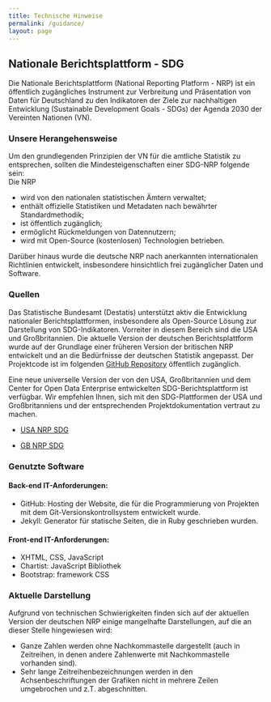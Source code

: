 ```yaml
---
title: Technische Hinweise
permalink: /guidance/
layout: page
---
```


## Nationale Berichtsplattform - SDG

Die Nationale Berichtsplattform (National Reporting Platform - NRP) ist ein öffentlich zugängliches Instrument zur Verbreitung und Präsentation von Daten für Deutschland zu den Indikatoren der Ziele zur nachhaltigen Entwicklung (Sustainable Development Goals - SDGs) der Agenda 2030 der Vereinten Nationen (VN).

### Unsere Herangehensweise

Um den grundlegenden Prinzipien der VN für die amtliche Statistik zu entsprechen, sollten die Mindesteigenschaften einer SDG-NRP folgende sein: <br>
Die NRP
- wird von den nationalen statistischen Ämtern verwaltet;
- enthält offizielle Statistiken und Metadaten nach bewährter Standardmethodik;
- ist öffentlich zugänglich;
- ermöglicht Rückmeldungen von Datennutzern;
- wird mit Open-Source (kostenlosen) Technologien betrieben.

Darüber hinaus wurde die deutsche NRP nach anerkannten internationalen Richtlinien entwickelt, insbesondere hinsichtlich frei zugänglicher Daten und Software.


### Quellen

Das Statistische Bundesamt (Destatis) unterstützt aktiv die Entwicklung nationaler Berichtsplattformen, insbesondere als Open-Source Lösung zur Darstellung von SDG-Indikatoren. Vorreiter in diesem Bereich sind die USA und Großbritannien.
Die aktuelle Version der deutschen Berichtsplattform wurde auf der Grundlage einer früheren Version der britischen NRP entwickelt und an die Bedürfnisse der deutschen Statistik angepasst.
Der Projektcode ist im folgenden [GitHub Repository](https://github.com/G205SDGs/sdg-indicators) öffentlich zugänglich.

Eine neue universelle Version der von den USA, Großbritannien und dem Center for Open Data Enterprise entwickelten SDG-Berichtsplattform ist verfügbar.
Wir empfehlen Ihnen, sich mit den SDG-Plattformen der USA und Großbritanniens und der entsprechenden Projektdokumentation vertraut zu machen.

- [USA NRP SDG](https://gsa.github.io/sdg-indicators-usa)

- [GB NRP SDG](https://sustainabledevelopment-uk.github.io)

### Genutzte Software

#### Back-end IT-Anforderungen:
- GitHub: Hosting der Website, die für die Programmierung von Projekten mit dem Git-Versionskontrollsystem entwickelt wurde.
- Jekyll: Generator für statische Seiten, die in Ruby geschrieben wurden.

#### Front-end IT-Anforderungen:
- XHTML, CSS, JavaScript
- Chartist: JavaScript Bibliothek
- Bootstrap: framework CSS

### Aktuelle Darstellung

Aufgrund von technischen Schwierigkeiten finden sich auf der aktuellen Version der deutschen NRP einige mangelhafte Darstellungen, auf die an dieser Stelle hingewiesen wird:
- Ganze Zahlen werden ohne Nachkommastelle dargestellt (auch in Zeitreihen, in denen andere Zahlenwerte mit Nachkommastelle vorhanden sind).
- Sehr lange Zeitreihenbezeichnungen werden in den Achsenbeschriftungen der Grafiken nicht in mehrere Zeilen umgebrochen und z.T. abgeschnitten.
